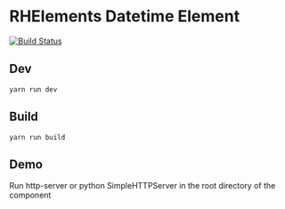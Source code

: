 # RHElements Datetime Element

[![Build Status](https://travis-ci.org/RHElements/rh-datetime.svg?branch=master)](https://travis-ci.org/RHElements/rh-datetime)

## Dev
```
yarn run dev
```

## Build
```
yarn run build
```

## Demo
Run http-server or python SimpleHTTPServer in the root directory of the component
